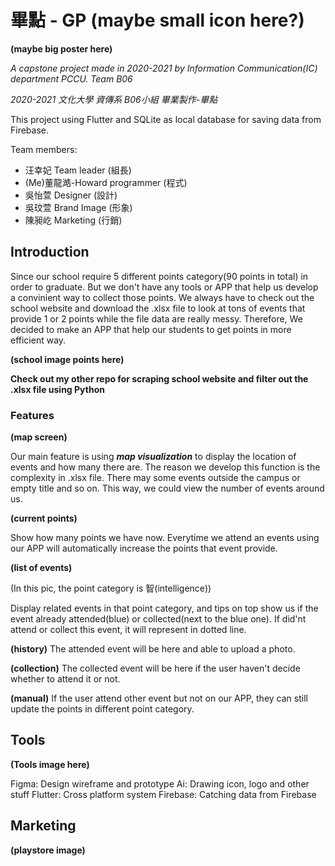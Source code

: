 # 畢點 - GP **(maybe small icon here?)**

**(maybe big poster here)**

*A capstone project made in 2020-2021 by Information Communication(IC) department PCCU. Team B06*

*2020-2021 文化大學 資傳系 B06小組 畢業製作-畢點*

This project using Flutter and SQLite as local database for saving data from Firebase.

Team members:
- 汪幸妃 Team leader (組長)
- (Me)董龍澔-Howard programmer	(程式)
- 吳怡萱 Designer	(設計)
- 吳玟萱 Brand Image	(形象)
- 陳昶屹 Marketing	(行銷)

## Introduction

Since our school require 5 different points category(90 points in total) in order to graduate. But we don't have any tools or APP that help us develop a convinient way to collect those points. We always have to check out the school website and download the .xlsx file to look at tons of events that provide 1 or 2 points while the file data are really messy. Therefore, We decided to make an APP that help our students to get points in more efficient way.

**(school image points here)**

**Check out my other repo for scraping school website and filter out the .xlsx file using Python**

### Features
**(map screen)**

Our main feature is using ***map visualization*** to display the location of events and how many there are. The reason we develop this function is the complexity in .xlsx file. There may some events outside the campus or empty title and so on.
This way, we could view the number of events around us.

**(current points)**

Show how many points we have now. Everytime we attend an events using our APP will automatically increase the points that event provide.

**(list of events)**

(In this pic, the point category is 智(intelligence))

Display related events in that point category, and tips on top show us if the event already attended(blue) or collected(next to the blue one). If did'nt attend or collect this event, it will represent in dotted line.

**(history)**
The attended event will be here and able to upload a photo.

**(collection)**
The collected event will be here if the user haven't decide whether to attend it or not.

**(manual)**
If the user attend other event but not on our APP, they can still update the points in different point category.

## Tools
**(Tools image here)**

Figma: Design wireframe and prototype
Ai: Drawing icon, logo and other stuff
Flutter: Cross platform system
Firebase: Catching data from Firebase

## Marketing

**(playstore image)**